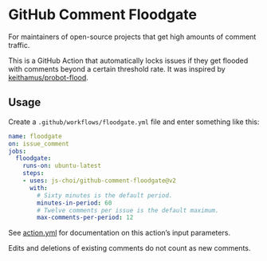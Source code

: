 # GitHub Comment Floodgate
For maintainers of open-source projects that get high amounts of comment traffic.

This is a GitHub Action that automatically locks issues
if they get flooded with comments beyond a certain threshold rate.
It was inspired by [keithamus/probot-flood](https://github.com/keithamus/probot-flood).

## Usage
Create a `.github/workflows/floodgate.yml` file and enter something like this:

```yaml
name: floodgate
on: issue_comment
jobs:
  floodgate:
    runs-on: ubuntu-latest
    steps:
    - uses: js-choi/github-comment-floodgate@v2
      with:
        # Sixty minutes is the default period.
        minutes-in-period: 60
        # Twelve comments per issue is the default maximum.
        max-comments-per-period: 12
```

See [action.yml](https://github.com/js-choi/github-floodgate/blob/main/action.yml) for documentation on this action’s input parameters.

Edits and deletions of existing comments do not count as new comments.
